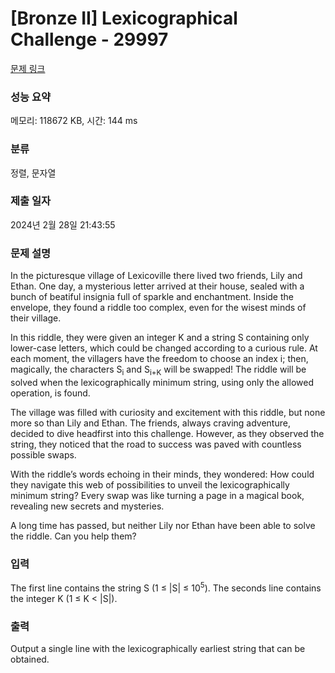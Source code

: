 # [Bronze II] Lexicographical Challenge - 29997 

[문제 링크](https://www.acmicpc.net/problem/29997) 

### 성능 요약

메모리: 118672 KB, 시간: 144 ms

### 분류

정렬, 문자열

### 제출 일자

2024년 2월 28일 21:43:55

### 문제 설명

<p>In the picturesque village of Lexicoville there lived two friends, Lily and Ethan. One day, a mysterious letter arrived at their house, sealed with a bunch of beatiful insignia full of sparkle and enchantment. Inside the envelope, they found a riddle too complex, even for the wisest minds of their village.</p>

<p>In this riddle, they were given an integer K and a string S containing only lower-case letters, which could be changed according to a curious rule. At each moment, the villagers have the freedom to choose an index i; then, magically, the characters S<sub>i</sub> and S<sub>i+K</sub> will be swapped! The riddle will be solved when the lexicographically minimum string, using only the allowed operation, is found.</p>

<p>The village was filled with curiosity and excitement with this riddle, but none more so than Lily and Ethan. The friends, always craving adventure, decided to dive headfirst into this challenge. However, as they observed the string, they noticed that the road to success was paved with countless possible swaps.</p>

<p>With the riddle’s words echoing in their minds, they wondered: How could they navigate this web of possibilities to unveil the lexicographically minimum string? Every swap was like turning a page in a magical book, revealing new secrets and mysteries.</p>

<p>A long time has passed, but neither Lily nor Ethan have been able to solve the riddle. Can you help them?</p>

### 입력 

 <p>The first line contains the string S (1 ≤ |S| ≤ 10<sup>5</sup>). The seconds line contains the integer K (1 ≤ K < |S|).</p>

### 출력 

 <p>Output a single line with the lexicographically earliest string that can be obtained.</p>

